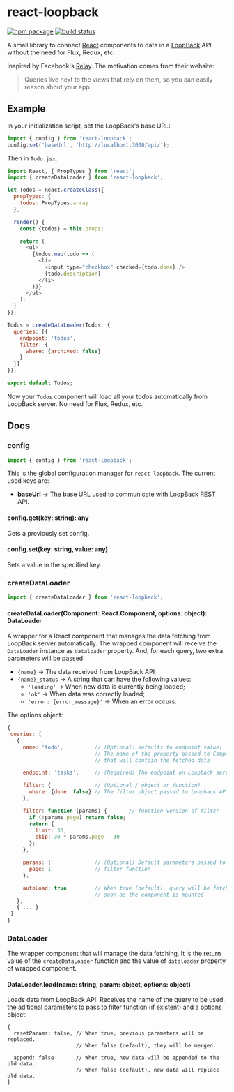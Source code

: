 # react-loopback

[![npm package](https://img.shields.io/npm/v/react-loopback.svg?style=flat-square)](https://www.npmjs.org/package/react-loopback)
[![build status](https://img.shields.io/travis/DiogoDoreto/react-loopback/master.svg?style=flat-square)](https://travis-ci.org/DiogoDoreto/react-loopback)

A small library to connect [React](https://facebook.github.io/react/)
components to data in a [LoopBack](http://loopback.io) API without the need for
Flux, Redux, etc.

Inspired by Facebook's [Relay](https://facebook.github.io/relay/). The
motivation comes from their website:

> Queries live next to the views that rely on them, so you can easily reason
> about your app.

## Example

In your initialization script, set the LoopBack's base URL:

```javascript
import { config } from 'react-loopback';
config.set('baseUrl', 'http://localhost:3000/api/');
```

Then in `Todo.jsx`:

```javascript
import React, { PropTypes } from 'react';
import { createDataLoader } from 'react-loopback';

let Todos = React.createClass({
  propTypes: {
    todos: PropTypes.array
  },

  render() {
    const {todos} = this.props;

    return (
      <ul>
        {todos.map(todo => (
          <li>
            <input type="checkbox" checked={todo.done} />
            {todo.description}
          </li>
        ))}
      </ul>
    );
  }
});

Todos = createDataLoader(Todos, {
  queries: [{
    endpoint: 'todos',
    filter: {
      where: {archived: false}
    }
  }]
});

export default Todos;
```

Now your `Todos` component will load all your todos automatically from LoopBack
server. No need for Flux, Redux, etc.

## Docs

### config

```javascript
import { config } from 'react-loopback';
```

This is the global configuration manager for `react-loopback`. The current used
keys are:

- **baseUrl** → The base URL used to communicate with LoopBack REST API.

#### config.get(key: string): any

Gets a previously set config.

#### config.set(key: string, value: any)

Sets a value in the specified key.

### createDataLoader

```javascript
import { createDataLoader } from 'react-loopback';
```

#### createDataLoader(Component: React.Component, options: object): DataLoader

A wrapper for a React component that manages the data fetching from LoopBack
server automatically. The wrapped component will receive the `DataLoader`
instance as `dataloader` property. And, for each query, two extra parameters
will be passed:

- `{name}` → The data received from LoopBack API
- `{name}_status` → A string that can have the following values:
  - `'loading'` → When new data is currently being loaded;
  - `'ok'` → When data was correctly loaded;
  - `'error: {error_message}'` → When an error occurs.

The options object:

```javascript
{
 queries: [
   {
     name: 'todo',          // (Optional: defaults to endpoint value)
                            // The name of the property passed to Component
                            // that will contain the fetched data

     endpoint: 'tasks',     // (Required) The endpoint on Loopback server

     filter: {              // (Optional / object or function)
       where: {done: false} // The filter object passed to Loopback API
     },

     filter: function (params) {       // function version of filter
       if (!params.page) return false;
       return {
         limit: 30,
         skip: 30 * params.page - 30
       };
     },

     params: {              // (Optional) Default parameters passed to
       page: 1              // filter function
     },

     autoLoad: true         // When true (default), query will be fetched as
                            // soon as the component is mounted
   },
   { ... }
 ]
}
```

### DataLoader

The wrapper component that will manage the data fetching. It is the return value
of the `createDataLoader` function and the value of `dataloader` property of
wrapped component.

#### DataLoader.load(name: string, param: object, options: object)

Loads data from LoopBack API. Receives the name of the query to be used, the
aditional parameters to pass to filter function (if existent) and a options
object:

```
{
  resetParams: false, // When true, previous parameters will be replaced.
                      // When false (default), they will be merged.

  append: false       // When true, new data will be appended to the old data.
                      // When false (default), new data will replace old data.
}
```
